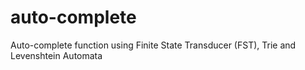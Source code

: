 # auto-complete
Auto-complete function using Finite State Transducer (FST), Trie and Levenshtein Automata
